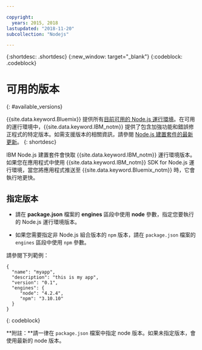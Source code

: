 ```yaml
---

copyright:
  years: 2015, 2018
lastupdated: "2018-11-20"
subcollection: "Nodejs"

---
```


{:shortdesc: .shortdesc}
{:new_window: target="_blank"}
{:codeblock: .codeblock}

# 可用的版本
{: #available_versions}

{{site.data.keyword.Bluemix}} 提供所有[目前可用的 Node.js 運行環境](http://nodejs.org/dist/)。在可用的運行環境中，{{site.data.keyword.IBM_notm}} 提供了包含加強功能和錯誤修正程式的特定版本。如需支援版本的相關資訊，請參閱 [Node.js 建置套件的最新更新](/docs/runtimes/nodejs/updates.html)。
{: shortdesc}

IBM Node.js 建置套件會快取 {{site.data.keyword.IBM_notm}} 運行環境版本。如果您在應用程式中使用 {{site.data.keyword.IBM_notm}} SDK for Node.js 運行環境，當您將應用程式推送至 {{site.data.keyword.Bluemix_notm}} 時，它會執行地更快。

## 指定版本

* 請在 **package.json** 檔案的 **engines** 區段中使用 **node** 參數，指定您要執行的 Node.js 運行環境版本。

* 如果您需要指定非 Node.js 組合版本的 `npm` 版本，請在 `package.json` 檔案的 `engines` 區段中使用 `npm` 參數。  

請參閱下列範例：

```
{
  "name": "myapp",
  "description": "this is my app",
  "version": "0.1",
  "engines": {
     "node": "4.2.4",
     "npm": "3.10.10"
  }
}
```
{: codeblock}

**附註：**請一律在 `package.json` 檔案中指定 node 版本。如果未指定版本，會使用最新的 node 版本。
